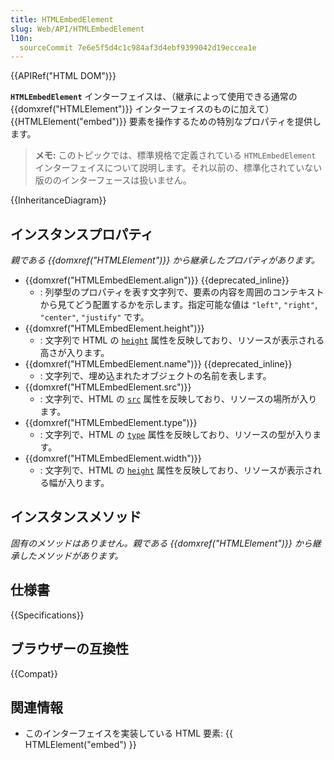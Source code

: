 ```yaml
---
title: HTMLEmbedElement
slug: Web/API/HTMLEmbedElement
l10n:
  sourceCommit 7e6e5f5d4c1c984af3d4ebf9399042d19eccea1e
---
```


{{APIRef("HTML DOM")}}

**`HTMLEmbedElement`** インターフェイスは、（継承によって使用できる通常の {{domxref("HTMLElement")}} インターフェイスのものに加えて） {{HTMLElement("embed")}} 要素を操作するための特別なプロパティを提供します。

> **メモ:** このトピックでは、標準規格で定義されている `HTMLEmbedElement` インターフェイスについて説明します。それ以前の、標準化されていない版ののインターフェースは扱いません。

{{InheritanceDiagram}}

## インスタンスプロパティ

_親である {{domxref("HTMLElement")}} から継承したプロパティがあります。_

- {{domxref("HTMLEmbedElement.align")}} {{deprecated_inline}}
  - : 列挙型のプロパティを表す文字列で、要素の内容を周囲のコンテキストから見てどう配置するかを示します。指定可能な値は `"left"`, `"right"`, `"center"`, `"justify"` です。
- {{domxref("HTMLEmbedElement.height")}}
  - : 文字列で HTML の [`height`](/ja/docs/Web/HTML/Element/embed#height) 属性を反映しており、リソースが表示される高さが入ります。
- {{domxref("HTMLEmbedElement.name")}} {{deprecated_inline}}
  - : 文字列で、埋め込まれたオブジェクトの名前を表します。
- {{domxref("HTMLEmbedElement.src")}}
  - : 文字列で、HTML の [`src`](/ja/docs/Web/HTML/Element/embed#src) 属性を反映しており、リソースの場所が入ります。
- {{domxref("HTMLEmbedElement.type")}}
  - : 文字列で、HTML の [`type`](/ja/docs/Web/HTML/Element/embed#type) 属性を反映しており、リソースの型が入ります。
- {{domxref("HTMLEmbedElement.width")}}
  - : 文字列で、HTML の [`height`](/ja/docs/Web/HTML/Element/embed#height) 属性を反映しており、リソースが表示される幅が入ります。

## インスタンスメソッド

_固有のメソッドはありません。親である {{domxref("HTMLElement")}} から継承したメソッドがあります。_

## 仕様書

{{Specifications}}

## ブラウザーの互換性

{{Compat}}

## 関連情報

- このインターフェイスを実装している HTML 要素: {{ HTMLElement("embed") }}
